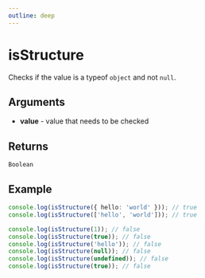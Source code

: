 ```yaml
---
outline: deep
---
```


# isStructure

Checks if the value is a typeof `object` and not `null`.

## Arguments

* **value** - value that needs to be checked

## Returns

`Boolean`

## Example

```typescript
console.log(isStructure({ hello: 'world' })); // true
console.log(isStructure(['hello', 'world'])); // true

console.log(isStructure(1)); // false
console.log(isStructure(true)); // false
console.log(isStructure('hello')); // false
console.log(isStructure(null)); // false
console.log(isStructure(undefined)); // false
console.log(isStructure(true)); // false
```
